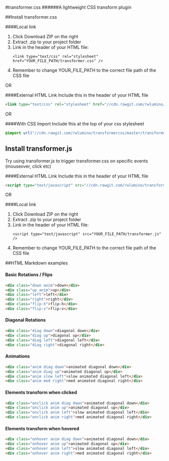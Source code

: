 #transformer.css
######A lightweight CSS transform plugin

##Install transformer.css

####Local link
1. Click Download ZIP on the right
2. Extract .zip to your project folder
3. Link in the header of your HTML file:
    ```
    <link type="text/css" rel="stylesheet" href="YOUR_FILE_PATH/transformer.css" />
    ```
4. Remember to change YOUR_FILE_PATH to the correct file path of the CSS file

OR

####External HTML Link
Include this in the header of your HTML file
```html
<link type="text/css" rel="stylesheet" href="//cdn.rawgit.com/rwlumino/transformercss/master/transformer.css" />
```

OR

####With CSS Import
Include this at the top of your css stylesheet
```css
@import url("//cdn.rawgit.com/rwlumino/transformercss/master/transformer.css") all;
```

## Install transformer.js
Try using transformer.js to trigger transformer.css on specific events (mouseover, click etc)

####External HTML Link
Include this in the header of your HTML file
```html
<script type="text/javascript" src="//cdn.rawgit.com/rwlumino/transformercss/master/transformer.js" />
```

OR

####Local link
1. Click Download ZIP on the right
2. Extract .zip to your project folder
3. Link in the header of your HTML file:
    ```
    <script type="text/javascript" src="YOUR_FILE_PATH/transformer.js" />
    ```
4. Remember to change YOUR_FILE_PATH to the correct file path of the CSS file



##HTML Markdown examples
#### Basic Rotations / Flips
```html
<div class="down anim">down</div>
<div class="up anim">up</div>
<div class="left">left</div>
<div class="right">right</div>
<div class="flip-h">flip-h</div>
<div class="flip-v">flip-v</div>
```

#### Diagonal Rotations
```html
<div class="diag down">diagonal down</div>
<div class="diag up">diagonal up</div>
<div class="diag left">diagonal left</div>
<div class="diag right">diagonal right</div>
```

#### Animations
```html
<div class="anim diag down">animated diagonal down</div>
<div class="anim diag up">animated diagonal up</div>
<div class="anim slow left">slow animated diagonal left</div>
<div class="anim med right">med animated diagonal right</div>
```

#### Elements transform when clicked
```html
<div class="onclick anim diag down">animated diagonal down</div>
<div class="onclick anim up">animated diagonal up</div>
<div class="onclick anim left">slow animated diagonal left</div>
<div class="onclick anim right">med animated diagonal right</div>
```

#### Elements transform when hovered
```html
<div class="onhover anim diag down">animated diagonal down</div>
<div class="onhover anim up">animated diagonal up</div>
<div class="onhover anim left">slow animated diagonal left</div>
<div class="onhover anim right">med animated diagonal right</div>
```



